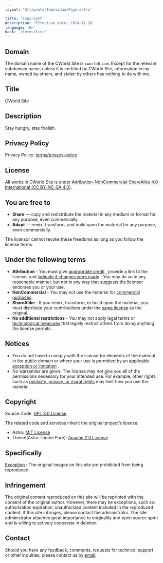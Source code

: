```yaml
---
layout: '@/layouts/IndividualPage.astro'

title: 'Copyright'
description: 'Effective date: 2024-11-26'
language: 'En'
back: '/terms/list'
---
```


## Domain

The domain name of the CWorld Site is `cworld0.com`. Except for the relevant subdomain name, unless it is certified by CWorld Site, information in my name, owned by others, and stolen by others has nothing to do with me.

## Title

CWorld Site

## Description

Stay hungry, stay foolish.

## Privacy Policy

Privacy Policy: [terms/privacy-policy](/terms/privacy-policy)

## License

All works in CWorld Site is under [Attribution-NonCommercial-ShareAlike 4.0 International (CC BY-NC-SA 4.0)](https://creativecommons.org/licenses/by-nc-sa/4.0/).

## You are free to

- **Share** — copy and redistribute the material in any medium or format for any purpose, even commercially.
- **Adapt** — remix, transform, and build upon the material for any purpose, even commercially.

The licensor cannot revoke these freedoms as long as you follow the license terms.

## Under the following terms

- **Attribution** - You must give [appropriate credit](https://wiki.creativecommons.org/wiki/License_Versions#Detailed_attribution_comparison_chart) , provide a link to the license, and [indicate if changes were made](https://wiki.creativecommons.org/wiki/License_Versions#Modifications_and_adaptations_must_be_marked_as_such) . You may do so in any reasonable manner, but not in any way that suggests the licensor endorses you or your use.
- **NonCommercial** - You may not use the material for [commercial purposes](https://creativecommons.org/licenses/by-nc-sa/4.0/#ref-commercial-purposes).
- **ShareAlike** - If you remix, transform, or build upon the material, you must distribute your contributions under the [same license](https://creativecommons.org/faq/#If_I_derive_or_adapt_material_offered_under_a_Creative_Commons_license.2C_which_CC_license.28s.29_can_I_use.3F) as the original.
- **No additional restrictions** - You may not apply legal terms or [technological measures](https://wiki.creativecommons.org/wiki/License_Versions#Application_of_effective_technological_measures_by_users_of_CC-licensed_works_prohibited) that legally restrict others from doing anything the license permits.

## Notices

- You do not have to comply with the license for elements of the material in the public domain or where your use is permitted by an applicable [exception or limitation](https://creativecommons.org/faq/#Do_Creative_Commons_licenses_affect_exceptions_and_limitations_to_copyright.2C_such_as_fair_dealing_and_fair_use.3F) .
- No warranties are given. The license may not give you all of the permissions necessary for your intended use. For example, other rights such as [publicity, privacy, or moral rights](https://wiki.creativecommons.org/Considerations_for_licensors_and_licensees) may limit how you use the material.

## Copyright

Source Code: [GPL 3.0 License](https://github.com/cworld1/cworld1/blob/main/LICENSE)

The related code and services inherit the original project’s license:

- Astro: [MIT License](https://github.com/withastro/astro/blob/main/LICENSE)
- Theme(Astro Theme Pure): [Apache 2.0 License](https://github.com/cworld1/astro-theme-pure/blob/main/LICENSE)

## Specifically

[Exception](https://wiki.creativecommons.org/Frequently_Asked_Questions#Do_Creative_Commons_licenses_affect_exceptions_and_limitations_to_copyright.2C_such_as_fair_dealing_and_fair_use.3F) : The original images on this site are prohibited from being reproduced.

## Infringement

The original content reproduced on this site will be reprinted with the consent of the original author. However, there may be exceptions, such as: authorization expiration; unauthorized content included in the reproduced content. If this site infringes, please contact the administrator. The site administrator attaches great importance to originality and open source spirit and is willing to actively cooperate in deletion.

## Contact

Should you have any feedback, comments, requests for technical support or other inquiries, please contact us by [email](/terms/list).
